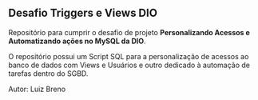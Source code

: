## Desafio Triggers e Views DIO
Repositório para cumprir o desafio de projeto **Personalizando Acessos e Automatizando ações no MySQL da DIO**.

O repositório possui um Script SQL para a personalização de acessos ao banco de dados com Views e Usuários e outro dedicado à automação de tarefas dentro do SGBD.

Autor: Luiz Breno 
